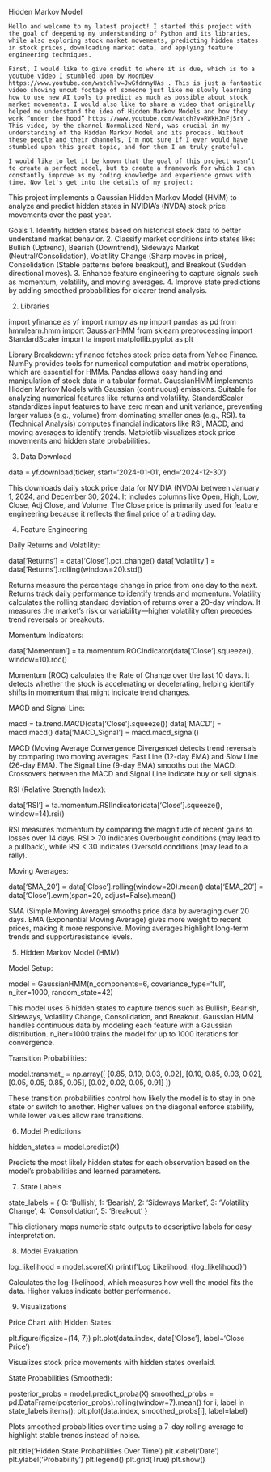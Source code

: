 Hidden Markov Model 

	Hello and welcome to my latest project! I started this project with the goal of deepening my understanding of Python and its libraries, while also exploring stock market movements, predicting hidden states in stock prices, downloading market data, and applying feature engineering techniques.
	
	First, I would like to give credit to where it is due, which is to a youtube video I stumbled upon by MoonDev https://www.youtube.com/watch?v=JwGfdnnyUAs . This is just a fantastic video showing uncut footage of someone just like me slowly learning how to use new AI tools to predict as much as possible about stock market movements. I would also like to share a video that originally helped me understand the idea of Hidden Markov Models and how they work “under the hood” https://www.youtube.com/watch?v=RWkHJnFj5rY . This video, by the channel Normalized Nerd, was crucial in my understanding of the Hidden Markov Model and its process. Without these people and their channels, I'm not sure if I ever would have stumbled upon this great topic, and for them I am truly grateful.

	I would like to let it be known that the goal of this project wasn’t to create a perfect model, but to create a framework for which I can constantly improve as my coding knowledge and experience grows with time. Now let's get into the details of my project:


This project implements a Gaussian Hidden Markov Model (HMM) to analyze and predict hidden states in NVIDIA’s (NVDA) stock price movements over the past year.

Goals
	1.	Identify hidden states based on historical stock data to better understand market behavior.
	2.	Classify market conditions into states like: Bullish (Uptrend), Bearish (Downtrend), Sideways Market (Neutral/Consolidation), Volatility Change (Sharp moves in price), Consolidation (Stable patterns before breakout), and Breakout (Sudden directional moves).
	3.	Enhance feature engineering to capture signals such as momentum, volatility, and moving averages.
	4.	Improve state predictions by adding smoothed probabilities for clearer trend analysis.


2. Libraries

import yfinance as yf
import numpy as np
import pandas as pd
from hmmlearn.hmm import GaussianHMM
from sklearn.preprocessing import StandardScaler
import ta
import matplotlib.pyplot as plt

Library Breakdown:
yfinance fetches stock price data from Yahoo Finance. NumPy provides tools for numerical computation and matrix operations, which are essential for HMMs. Pandas allows easy handling and manipulation of stock data in a tabular format. GaussianHMM implements Hidden Markov Models with Gaussian (continuous) emissions. Suitable for analyzing numerical features like returns and volatility. StandardScaler standardizes input features to have zero mean and unit variance, preventing larger values (e.g., volume) from dominating smaller ones (e.g., RSI). ta (Technical Analysis) computes financial indicators like RSI, MACD, and moving averages to identify trends. Matplotlib visualizes stock price movements and hidden state probabilities.


3. Data Download

data = yf.download(ticker, start=‘2024-01-01’, end=‘2024-12-30’)

This downloads daily stock price data for NVIDIA (NVDA) between January 1, 2024, and December 30, 2024. It includes columns like Open, High, Low, Close, Adj Close, and Volume. The Close price is primarily used for feature engineering because it reflects the final price of a trading day.


4. Feature Engineering

Daily Returns and Volatility:

data[‘Returns’] = data[‘Close’].pct_change()
data[‘Volatility’] = data[‘Returns’].rolling(window=20).std()

Returns measure the percentage change in price from one day to the next. Returns track daily performance to identify trends and momentum. Volatility calculates the rolling standard deviation of returns over a 20-day window. It measures the market’s risk or variability—higher volatility often precedes trend reversals or breakouts.


Momentum Indicators:

data[‘Momentum’] = ta.momentum.ROCIndicator(data[‘Close’].squeeze(), window=10).roc()

Momentum (ROC) calculates the Rate of Change over the last 10 days. It detects whether the stock is accelerating or decelerating, helping identify shifts in momentum that might indicate trend changes.


MACD and Signal Line:

macd = ta.trend.MACD(data[‘Close’].squeeze())
data[‘MACD’] = macd.macd()
data[‘MACD_Signal’] = macd.macd_signal()

MACD (Moving Average Convergence Divergence) detects trend reversals by comparing two moving averages: Fast Line (12-day EMA) and Slow Line (26-day EMA). The Signal Line (9-day EMA) smooths out the MACD. Crossovers between the MACD and Signal Line indicate buy or sell signals.


RSI (Relative Strength Index):

data[‘RSI’] = ta.momentum.RSIIndicator(data[‘Close’].squeeze(), window=14).rsi()

RSI measures momentum by comparing the magnitude of recent gains to losses over 14 days. RSI > 70 indicates Overbought conditions (may lead to a pullback), while RSI < 30 indicates Oversold conditions (may lead to a rally).


Moving Averages:

data[‘SMA_20’] = data[‘Close’].rolling(window=20).mean()
data[‘EMA_20’] = data[‘Close’].ewm(span=20, adjust=False).mean()

SMA (Simple Moving Average) smooths price data by averaging over 20 days. EMA (Exponential Moving Average) gives more weight to recent prices, making it more responsive. Moving averages highlight long-term trends and support/resistance levels.


5. Hidden Markov Model (HMM)

Model Setup:

model = GaussianHMM(n_components=6, covariance_type=‘full’, n_iter=1000, random_state=42)

This model uses 6 hidden states to capture trends such as Bullish, Bearish, Sideways, Volatility Change, Consolidation, and Breakout. Gaussian HMM handles continuous data by modeling each feature with a Gaussian distribution. n_iter=1000 trains the model for up to 1000 iterations for convergence.

Transition Probabilities:

model.transmat_ = np.array([
[0.85, 0.10, 0.03, 0.02],
[0.10, 0.85, 0.03, 0.02],
[0.05, 0.05, 0.85, 0.05],
[0.02, 0.02, 0.05, 0.91]
])

These transition probabilities control how likely the model is to stay in one state or switch to another. Higher values on the diagonal enforce stability, while lower values allow rare transitions.


6. Model Predictions

hidden_states = model.predict(X)

Predicts the most likely hidden states for each observation based on the model’s probabilities and learned parameters.


7. State Labels

state_labels = {
0: ‘Bullish’,
1: ‘Bearish’,
2: ‘Sideways Market’,
3: ‘Volatility Change’,
4: ‘Consolidation’,
5: ‘Breakout’
}

This dictionary maps numeric state outputs to descriptive labels for easy interpretation.


8. Model Evaluation

log_likelihood = model.score(X)
print(f’Log Likelihood: {log_likelihood}’)

Calculates the log-likelihood, which measures how well the model fits the data. Higher values indicate better performance.


9. Visualizations

Price Chart with Hidden States:

plt.figure(figsize=(14, 7))
plt.plot(data.index, data[‘Close’], label=‘Close Price’)

Visualizes stock price movements with hidden states overlaid.

State Probabilities (Smoothed):

posterior_probs = model.predict_proba(X)
smoothed_probs = pd.DataFrame(posterior_probs).rolling(window=7).mean()
for i, label in state_labels.items():
plt.plot(data.index, smoothed_probs[i], label=label)

Plots smoothed probabilities over time using a 7-day rolling average to highlight stable trends instead of noise.

plt.title(‘Hidden State Probabilities Over Time’)
plt.xlabel(‘Date’)
plt.ylabel(‘Probability’)
plt.legend()
plt.grid(True)
plt.show()
      
    
    
